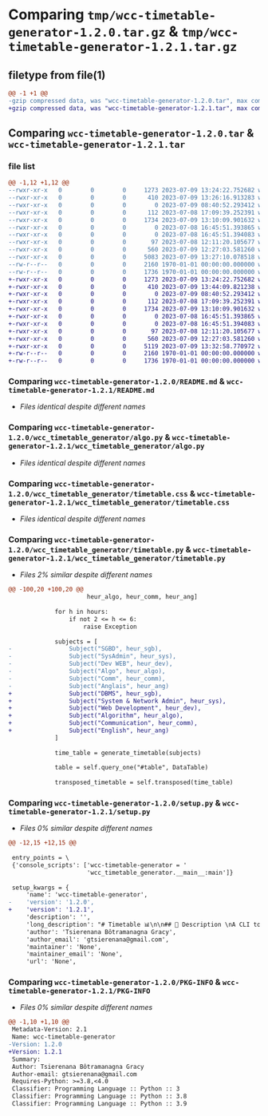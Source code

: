 # Comparing `tmp/wcc-timetable-generator-1.2.0.tar.gz` & `tmp/wcc-timetable-generator-1.2.1.tar.gz`

## filetype from file(1)

```diff
@@ -1 +1 @@
-gzip compressed data, was "wcc-timetable-generator-1.2.0.tar", max compression
+gzip compressed data, was "wcc-timetable-generator-1.2.1.tar", max compression
```

## Comparing `wcc-timetable-generator-1.2.0.tar` & `wcc-timetable-generator-1.2.1.tar`

### file list

```diff
@@ -1,12 +1,12 @@
--rwxr-xr-x   0        0        0     1273 2023-07-09 13:24:22.752682 wcc-timetable-generator-1.2.0/README.md
--rwxr-xr-x   0        0        0      410 2023-07-09 13:26:16.913283 wcc-timetable-generator-1.2.0/pyproject.toml
--rwxr-xr-x   0        0        0        0 2023-07-09 08:40:52.293412 wcc-timetable-generator-1.2.0/wcc_timetable_generator/__init__.py
--rwxr-xr-x   0        0        0      112 2023-07-08 17:09:39.252391 wcc-timetable-generator-1.2.0/wcc_timetable_generator/__main__.py
--rwxr-xr-x   0        0        0     1734 2023-07-09 13:10:09.901632 wcc-timetable-generator-1.2.0/wcc_timetable_generator/algo.py
--rwxr-xr-x   0        0        0        0 2023-07-08 16:45:51.393865 wcc-timetable-generator-1.2.0/wcc_timetable_generator/components/__init__.py
--rwxr-xr-x   0        0        0        0 2023-07-08 16:45:51.394083 wcc-timetable-generator-1.2.0/wcc_timetable_generator/components/entry.py
--rwxr-xr-x   0        0        0       97 2023-07-08 12:11:20.105677 wcc-timetable-generator-1.2.0/wcc_timetable_generator/subject_model.py
--rwxr-xr-x   0        0        0      560 2023-07-09 12:27:03.581260 wcc-timetable-generator-1.2.0/wcc_timetable_generator/timetable.css
--rwxr-xr-x   0        0        0     5083 2023-07-09 13:27:10.078518 wcc-timetable-generator-1.2.0/wcc_timetable_generator/timetable.py
--rw-r--r--   0        0        0     2160 1970-01-01 00:00:00.000000 wcc-timetable-generator-1.2.0/setup.py
--rw-r--r--   0        0        0     1736 1970-01-01 00:00:00.000000 wcc-timetable-generator-1.2.0/PKG-INFO
+-rwxr-xr-x   0        0        0     1273 2023-07-09 13:24:22.752682 wcc-timetable-generator-1.2.1/README.md
+-rwxr-xr-x   0        0        0      410 2023-07-09 13:44:09.821238 wcc-timetable-generator-1.2.1/pyproject.toml
+-rwxr-xr-x   0        0        0        0 2023-07-09 08:40:52.293412 wcc-timetable-generator-1.2.1/wcc_timetable_generator/__init__.py
+-rwxr-xr-x   0        0        0      112 2023-07-08 17:09:39.252391 wcc-timetable-generator-1.2.1/wcc_timetable_generator/__main__.py
+-rwxr-xr-x   0        0        0     1734 2023-07-09 13:10:09.901632 wcc-timetable-generator-1.2.1/wcc_timetable_generator/algo.py
+-rwxr-xr-x   0        0        0        0 2023-07-08 16:45:51.393865 wcc-timetable-generator-1.2.1/wcc_timetable_generator/components/__init__.py
+-rwxr-xr-x   0        0        0        0 2023-07-08 16:45:51.394083 wcc-timetable-generator-1.2.1/wcc_timetable_generator/components/entry.py
+-rwxr-xr-x   0        0        0       97 2023-07-08 12:11:20.105677 wcc-timetable-generator-1.2.1/wcc_timetable_generator/subject_model.py
+-rwxr-xr-x   0        0        0      560 2023-07-09 12:27:03.581260 wcc-timetable-generator-1.2.1/wcc_timetable_generator/timetable.css
+-rwxr-xr-x   0        0        0     5119 2023-07-09 13:32:58.770972 wcc-timetable-generator-1.2.1/wcc_timetable_generator/timetable.py
+-rw-r--r--   0        0        0     2160 1970-01-01 00:00:00.000000 wcc-timetable-generator-1.2.1/setup.py
+-rw-r--r--   0        0        0     1736 1970-01-01 00:00:00.000000 wcc-timetable-generator-1.2.1/PKG-INFO
```

### Comparing `wcc-timetable-generator-1.2.0/README.md` & `wcc-timetable-generator-1.2.1/README.md`

 * *Files identical despite different names*

### Comparing `wcc-timetable-generator-1.2.0/wcc_timetable_generator/algo.py` & `wcc-timetable-generator-1.2.1/wcc_timetable_generator/algo.py`

 * *Files identical despite different names*

### Comparing `wcc-timetable-generator-1.2.0/wcc_timetable_generator/timetable.css` & `wcc-timetable-generator-1.2.1/wcc_timetable_generator/timetable.css`

 * *Files identical despite different names*

### Comparing `wcc-timetable-generator-1.2.0/wcc_timetable_generator/timetable.py` & `wcc-timetable-generator-1.2.1/wcc_timetable_generator/timetable.py`

 * *Files 2% similar despite different names*

```diff
@@ -100,20 +100,20 @@
                      heur_algo, heur_comm, heur_ang]
 
             for h in hours:
                 if not 2 <= h <= 6:
                     raise Exception
 
             subjects = [
-                Subject("SGBD", heur_sgb),
-                Subject("SysAdmin", heur_sys),
-                Subject("Dev WEB", heur_dev),
-                Subject("Algo", heur_algo),
-                Subject("Comm", heur_comm),
-                Subject("Anglais", heur_ang)
+                Subject("DBMS", heur_sgb),
+                Subject("System & Network Admin", heur_sys),
+                Subject("Web Development", heur_dev),
+                Subject("Algorithm", heur_algo),
+                Subject("Communication", heur_comm),
+                Subject("English", heur_ang)
             ]
 
             time_table = generate_timetable(subjects)
 
             table = self.query_one("#table", DataTable)
 
             transposed_timetable = self.transposed(time_table)
```

### Comparing `wcc-timetable-generator-1.2.0/setup.py` & `wcc-timetable-generator-1.2.1/setup.py`

 * *Files 0% similar despite different names*

```diff
@@ -12,15 +12,15 @@
 
 entry_points = \
 {'console_scripts': ['wcc-timetable-generator = '
                      'wcc_timetable_generator.__main__:main']}
 
 setup_kwargs = {
     'name': 'wcc-timetable-generator',
-    'version': '1.2.0',
+    'version': '1.2.1',
     'description': '',
     'long_description': "# Timetable 📊\n\n## 📰 Description \nA CLI tool that allow you to generate a timetable for your school or university such that : \n - A subject can't be seen on two consecutive days\n - A subject have a minimum of 2 hours per week and a maximum of 6\n - The timetable is divided in slots of 1 hours\n - The subjects are distributed between monday morning and saturady morning\n - Morning classes begin at 8:30 and end at 12:30\n - Afternoon classes begin at 13:30 and end at 17:30\n\n ## 📦 Installation \n\n ### 💻 Local installation\n\nTo install this project locally, you first have to clone this repo and install [poetry](https://python-poetry.org/) with pip : `pip install poetry`.\nThen, go to the root directory and run the following commands : \n```bash\npoetry install # install all the necessary dependencies\npoetry build\npoetry run python -m wcc_timetable_generator \n```\n\n ### 🌐 Installation with PIP\n ```bash\n pip install wcc-timetable-generator\n ```\n\n## 🖱 Usage\nIf you installed it with pip, this is how to run the project : \n```bash\nwcc-timetable-generator\n```\n\n## ✅ Roadmap\n- [x] Add the algorithm \n- [x] Add GUI-like UI\n- [x] Publish to PyPI\n- [ ] Add an animated GIF as demo to `README.md`\n- [x] Write tests\n- [x] Add quit button\n- [x] Print error messages\n",
     'author': 'Tsierenana Bôtramanagna Gracy',
     'author_email': 'gtsierenana@gmail.com',
     'maintainer': 'None',
     'maintainer_email': 'None',
     'url': 'None',
```

### Comparing `wcc-timetable-generator-1.2.0/PKG-INFO` & `wcc-timetable-generator-1.2.1/PKG-INFO`

 * *Files 0% similar despite different names*

```diff
@@ -1,10 +1,10 @@
 Metadata-Version: 2.1
 Name: wcc-timetable-generator
-Version: 1.2.0
+Version: 1.2.1
 Summary: 
 Author: Tsierenana Bôtramanagna Gracy
 Author-email: gtsierenana@gmail.com
 Requires-Python: >=3.8,<4.0
 Classifier: Programming Language :: Python :: 3
 Classifier: Programming Language :: Python :: 3.8
 Classifier: Programming Language :: Python :: 3.9
```

